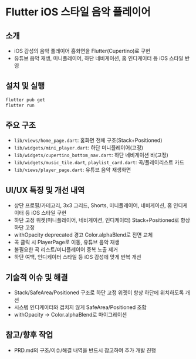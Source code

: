 # Flutter iOS 스타일 음악 플레이어

## 소개
- iOS 감성의 음악 플레이어 홈화면을 Flutter(Cupertino)로 구현
- 유튜브 음악 재생, 미니플레이어, 하단 네비게이션, 홈 인디케이터 등 iOS 스타일 반영

## 설치 및 실행
```bash
flutter pub get
flutter run
```

## 주요 구조
- `lib/views/home_page.dart`: 홈화면 전체 구조(Stack+Positioned)
- `lib/widgets/mini_player.dart`: 하단 미니플레이어(고정)
- `lib/widgets/cupertino_bottom_nav.dart`: 하단 네비게이션 바(고정)
- `lib/widgets/music_tile.dart`, `playlist_card.dart`: 곡/플레이리스트 카드
- `lib/views/player_page.dart`: 유튜브 음악 재생화면

## UI/UX 특징 및 개선 내역
- 상단 프로필/카테고리, 3x3 그리드, Shorts, 미니플레이어, 네비게이션, 홈 인디케이터 등 iOS 스타일 구현
- 하단 고정 위젯(미니플레이어, 네비게이션, 인디케이터) Stack+Positioned로 항상 하단 고정
- withOpacity deprecated 경고 Color.alphaBlend로 전면 교체
- 곡 클릭 시 PlayerPage로 이동, 유튜브 음악 재생
- 불필요한 곡 리스트/미니플레이어 중복 노출 제거
- 하단 여백, 인디케이터 스타일 등 iOS 감성에 맞게 반복 개선

## 기술적 이슈 및 해결
- Stack/SafeArea/Positioned 구조로 하단 고정 위젯이 항상 하단에 위치하도록 개선
- 시스템 인디케이터와 겹치지 않게 SafeArea/Positioned 조합
- withOpacity → Color.alphaBlend로 마이그레이션

## 참고/향후 작업
- PRD.md의 구조/이슈/해결 내역을 반드시 참고하여 추가 개발 진행
